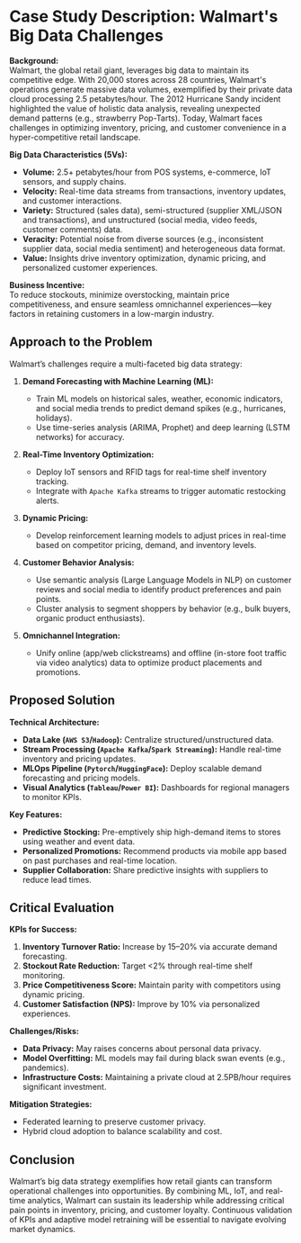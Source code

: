 
# Case Study Description: Walmart's Big Data Challenges

**Background:**  
Walmart, the global retail giant, leverages big data to maintain its competitive edge. With 20,000 stores across 28 countries, Walmart's operations generate massive data volumes, exemplified by their private data cloud processing 2.5 petabytes/hour. The 2012 Hurricane Sandy incident highlighted the value of holistic data analysis, revealing unexpected demand patterns (e.g., strawberry Pop-Tarts). Today, Walmart faces challenges in optimizing inventory, pricing, and customer convenience in a hyper-competitive retail landscape.

**Big Data Characteristics (5Vs):**  

- ​**Volume:** 2.5+ petabytes/hour from POS systems, e-commerce, IoT sensors, and supply chains.  
- ​**Velocity:** Real-time data streams from transactions, inventory updates, and customer interactions.  
- ​**Variety:** Structured (sales data), semi-structured (supplier XML/JSON and transactions), and unstructured (social media, video feeds, customer comments) data.  
- ​**Veracity:** Potential noise from diverse sources (e.g., inconsistent supplier data, social media sentiment) and heterogeneous data format.  
- ​**Value:** Insights drive inventory optimization, dynamic pricing, and personalized customer experiences.  

**Business Incentive:**  
To reduce stockouts, minimize overstocking, maintain price competitiveness, and ensure seamless omnichannel experiences—key factors in retaining customers in a low-margin industry.

## ​**Approach to the Problem**  

Walmart’s challenges require a multi-faceted big data strategy:  

1. ​**Demand Forecasting with Machine Learning (ML):**  
   - Train ML models on historical sales, weather, economic indicators, and social media trends to predict demand spikes (e.g., hurricanes, holidays).  
   - Use time-series analysis (ARIMA, Prophet) and deep learning (LSTM networks) for accuracy.  

2. ​**Real-Time Inventory Optimization:**  
   - Deploy IoT sensors and RFID tags for real-time shelf inventory tracking.  
   - Integrate with `Apache Kafka` streams to trigger automatic restocking alerts.  

3. ​**Dynamic Pricing:**  
   - Develop reinforcement learning models to adjust prices in real-time based on competitor pricing, demand, and inventory levels.  

4. ​**Customer Behavior Analysis:**  
   - Use semantic analysis (Large Language Models in NLP) on customer reviews and social media to identify product preferences and pain points.  
   - Cluster analysis to segment shoppers by behavior (e.g., bulk buyers, organic product enthusiasts).  

5. ​**Omnichannel Integration:**  
   - Unify online (app/web clickstreams) and offline (in-store foot traffic via video analytics) data to optimize product placements and promotions.  

## ​**Proposed Solution**  

**Technical Architecture:**  

- ​**Data Lake (`AWS S3`/`Hadoop`):** Centralize structured/unstructured data.  
- ​**Stream Processing (`Apache Kafka`/`Spark Streaming`):** Handle real-time inventory and pricing updates.  
- ​**MLOps Pipeline (`Pytorch`/`HuggingFace`):** Deploy scalable demand forecasting and pricing models.  
- ​**Visual Analytics (`Tableau`/`Power BI`):** Dashboards for regional managers to monitor KPIs.  

**Key Features:**  

- ​**Predictive Stocking:** Pre-emptively ship high-demand items to stores using weather and event data.  
- ​**Personalized Promotions:** Recommend products via mobile app based on past purchases and real-time location.  
- ​**Supplier Collaboration:** Share predictive insights with suppliers to reduce lead times.  

## ​**Critical Evaluation**  

**KPIs for Success:**  

1. ​**Inventory Turnover Ratio:** Increase by 15–20% via accurate demand forecasting.  
2. ​**Stockout Rate Reduction:** Target <2% through real-time shelf monitoring.  
3. ​**Price Competitiveness Score:** Maintain parity with competitors using dynamic pricing.  
4. ​**Customer Satisfaction (NPS):** Improve by 10% via personalized experiences.  

**Challenges/Risks:**  

- ​**Data Privacy:** May raises concerns about personal data privacy.
- ​**Model Overfitting:** ML models may fail during black swan events (e.g., pandemics).  
- ​**Infrastructure Costs:** Maintaining a private cloud at 2.5PB/hour requires significant investment.  

**Mitigation Strategies:**  

- Federated learning to preserve customer privacy.  
- Hybrid cloud adoption to balance scalability and cost.  

## ​**Conclusion**  

Walmart’s big data strategy exemplifies how retail giants can transform operational challenges into opportunities. By combining ML, IoT, and real-time analytics, Walmart can sustain its leadership while addressing critical pain points in inventory, pricing, and customer loyalty. Continuous validation of KPIs and adaptive model retraining will be essential to navigate evolving market dynamics.  
